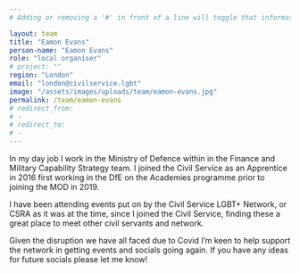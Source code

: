 ```yaml
---
# Adding or removing a '#' in front of a line will toggle that information off and on from being processed. 

layout: team
title: "Eamon Evans"
person-name: "Eamon Evans"
role: "local organiser"
# project: ""
region: "London"
email: "london@civilservice.lgbt"
image: "/assets/images/uploads/team/eamon-evans.jpg"
permalink: /team/eamon-evans
# redirect_from: 
# - 
# redirect_to: 
# - 
---
```


In my day job I work in the Ministry of Defence within in the Finance and Military Capability Strategy team. I joined the Civil Service as an Apprentice in 2016 first working in the DfE on the Academies programme prior to joining the MOD in 2019. 

I have been attending events put on by the Civil Service LGBT+ Network, or CSRA as it was at the time, since I joined the Civil Service, finding these a great place to meet other civil servants and network. 

Given the disruption we have all faced due to Covid I’m keen to help support the network in getting events and socials going again. If you have any ideas for future socials please let me know!
